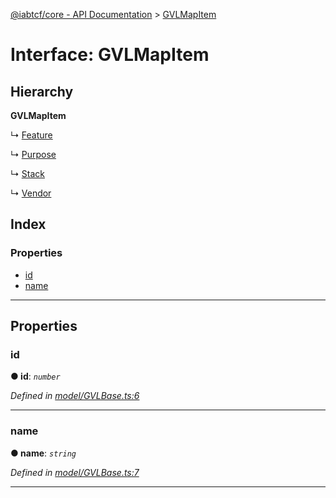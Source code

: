 [@iabtcf/core - API Documentation](../README.md) > [GVLMapItem](../interfaces/gvlmapitem.md)

# Interface: GVLMapItem

## Hierarchy

**GVLMapItem**

↳  [Feature](feature.md)

↳  [Purpose](purpose.md)

↳  [Stack](stack.md)

↳  [Vendor](vendor.md)

## Index

### Properties

* [id](gvlmapitem.md#id)
* [name](gvlmapitem.md#name)

---

## Properties

<a id="id"></a>

###  id

**● id**: *`number`*

*Defined in [model/GVLBase.ts:6](https://github.com/chrispaterson/iabtcf-es/blob/4d845e2/modules/core/src/model/GVLBase.ts#L6)*

___
<a id="name"></a>

###  name

**● name**: *`string`*

*Defined in [model/GVLBase.ts:7](https://github.com/chrispaterson/iabtcf-es/blob/4d845e2/modules/core/src/model/GVLBase.ts#L7)*

___

